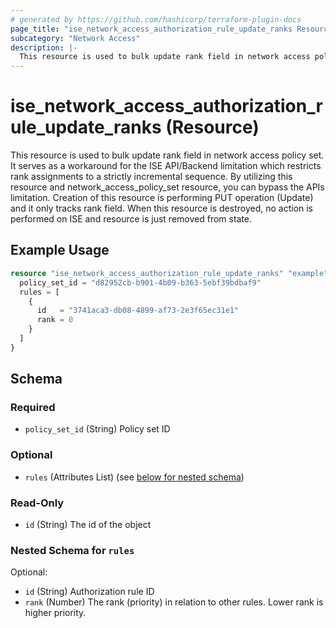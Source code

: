 ```yaml
---
# generated by https://github.com/hashicorp/terraform-plugin-docs
page_title: "ise_network_access_authorization_rule_update_ranks Resource - terraform-provider-ise"
subcategory: "Network Access"
description: |-
  This resource is used to bulk update rank field in network access policy set. It serves as a workaround for the ISE API/Backend limitation which restricts rank assignments to a strictly incremental sequence. By utilizing this resource and network_access_policy_set resource, you can bypass the APIs limitation. Creation of this resource is performing PUT operation (Update) and it only tracks rank field. When this resource is destroyed, no action is performed on ISE and resource is just removed from state.
---
```


# ise_network_access_authorization_rule_update_ranks (Resource)

This resource is used to bulk update rank field in network access policy set. It serves as a workaround for the ISE API/Backend limitation which restricts rank assignments to a strictly incremental sequence. By utilizing this resource and network_access_policy_set resource, you can bypass the APIs limitation. Creation of this resource is performing PUT operation (Update) and it only tracks rank field. When this resource is destroyed, no action is performed on ISE and resource is just removed from state.

## Example Usage

```terraform
resource "ise_network_access_authorization_rule_update_ranks" "example" {
  policy_set_id = "d82952cb-b901-4b09-b363-5ebf39bdbaf9"
  rules = [
    {
      id   = "3741aca3-db08-4899-af73-2e3f65ec31e1"
      rank = 0
    }
  ]
}
```

<!-- schema generated by tfplugindocs -->
## Schema

### Required

- `policy_set_id` (String) Policy set ID

### Optional

- `rules` (Attributes List) (see [below for nested schema](#nestedatt--rules))

### Read-Only

- `id` (String) The id of the object

<a id="nestedatt--rules"></a>
### Nested Schema for `rules`

Optional:

- `id` (String) Authorization rule ID
- `rank` (Number) The rank (priority) in relation to other rules. Lower rank is higher priority.
